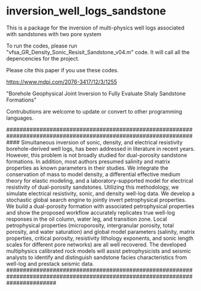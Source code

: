 # inversion_well_logs_sandstone
This is a package for the inversion of multi-physics well logs associated with sandstones with two pore system

To run the codes, please run "vfsa_GR_Density_Sonic_Resisit_Sandstone_v04.m" code. It will call all the depencencies for the project.

Please cite this paper if you use these codes.

https://www.mdpi.com/2076-3417/12/3/1255

"Borehole Geophysical Joint Inversion to Fully Evaluate Shaly Sandstone Formations"

Contrubutions are welcome to update or convert to other programming languages.

####################################################################################################################
Simultaneous inversion of sonic, density, and electrical resistivity borehole-derived well logs, has been addressed in literature in recent years. However, this problem is not broadly studied for dual-porosity sandstone formations. In addition, most authors presumed salinity and matrix properties as known parameters in their studies. We integrate the conservation of mass to model density, a differential effective medium theory for elastic modeling, and a laboratory-supported model for electrical resistivity of dual-porosity sandstones. Utilizing this methodology, we simulate electrical resistivity, sonic, and density well-log data. We develop a stochastic global search engine to jointly invert petrophysical properties. We build a dual-porosity formation with associated petrophysical properties and show the proposed workflow accurately replicates true well-log responses in the oil column, water leg, and transition zone. Local petrophysical properties (microporosity, intergranular porosity, total porosity, and water saturation) and global model parameters (salinity, matrix properties, critical porosity, resistivity lithology exponents, and sonic length scales for different pore networks) are all well recovered. The developed multiphysics calibrated rock models will assist petrophysicists and seismic analysts to identify and distinguish sandstone facies characteristics from well-log and prestack seismic data.
###############################################################################################################################

